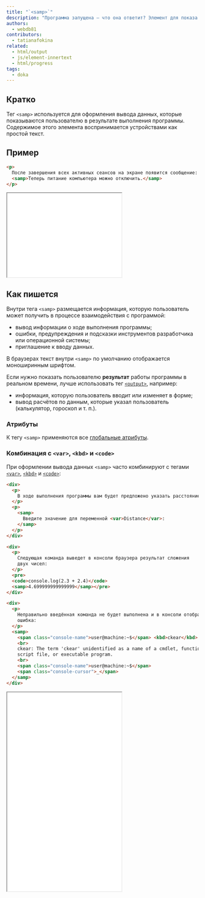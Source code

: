 ```yaml
---
title: "`<samp>`"
description: "Программа запущена — что она ответит? Элемент для показа пользователю выходных данных программы."
authors:
  - webdb81
contributors:
  - tatianafokina
related:
  - html/output
  - js/element-innertext
  - html/progress
tags:
  - doka
---
```


## Кратко

Тег `<samp>` используется для оформления вывода данных, которые показываются пользователю в результате выполнения программы. Содержимое этого элемента воспринимается устройствами как простой текст.

## Пример

```html
<p>
  После завершения всех активных сеансов на экране появится сообщение:
  <samp>Теперь питание компьютера можно отключить.</samp>
</p>
```

<iframe title="Базовый пример" src="demos/basic/" height="220"></iframe>

## Как пишется

Внутри тега `<samp>` размещается информация, которую пользователь может получить в процессе взаимодействия с программой:

- вывод информации о ходе выполнения программы;
- ошибки, предупреждения и подсказки инструментов разработчика или операционной системы;
- приглашение к вводу данных.

В браузерах текст внутри `<samp>` по умолчанию отображается моноширинным шрифтом.

Если нужно показать пользователю **результат** работы программы в реальном времени, лучше использовать тег [`<output>`](/html/output/), например:

- информация, которую пользователь вводит или изменяет в форме;
- вывод расчётов по данным, которые указал пользователь (калькулятор, гороскоп и т. п.).

### Атрибуты

К тегу `<samp>` применяются все [глобальные атрибуты](/html/global-attrs/).

### Комбинация с `<var>`, `<kbd>` и `<code>`

При оформлении вывода данных `<samp>` часто комбинируют с тегами [`<var>`](/html/var/), [`<kbd>`](/html/kbd/) и [`<code>`](/html/code/):

```html
<div>
  <p>
    В ходе выполнения программы вам будет предложено указать расстояние:
  </p>
  <p>
    <samp>
      Введите значение для переменной <var>Distance</var>:
    </samp>
  </p>
</div>

<div>
  <p>
    Следующая команда выведет в консоли браузера результат сложения
    двух чисел:
  </p>
  <pre>
  <code>console.log(2.3 + 2.4)</code>
  <samp>4.699999999999999</samp></pre>
</div>

<div>
  <p>
    Неправильно введённая команда не будет выполнена и в консоли отобразится
    ошибка:
  </p>
  <samp>
    <span class="console-name">user@machine:~$</span> <kbd>ckear</kbd>
    <br>
    ckear: The term 'ckear' unidentified as a name of a cmdlet, function,
    script file, or executable program.
    <br>
    <span class="console-name">user@machine:~$</span>
    <span class="console-cursor">_</span>
  </samp>
</div>
```

<iframe title="Пример использования с var и kbd" src="demos/complex/" height="520"></iframe>
